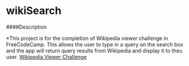 # wikiSearch

####Description

*This project is for the completion of Wikipedia viewer challenge in FreeCodeCamp. This allows the user to type in a query on the search box and the app will return query results from Wikipedia and display it to theu user.
[Wikipedia Viewer Challenge](https://www.freecodecamp.org/challenges/build-a-wikipedia-viewer)